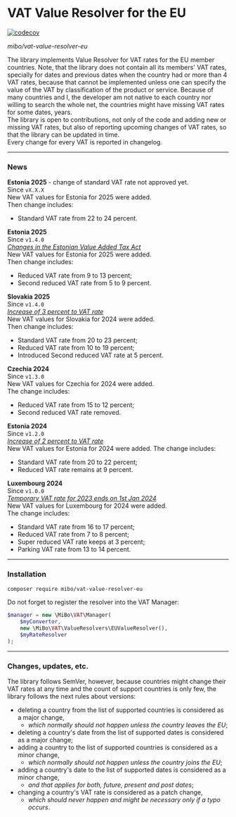 # VAT Value Resolver for the EU  
[![codecov](https://codecov.io/gh/4513/vat-value-resolver-eu/graph/badge.svg?token=X1l8bJImRU)](https://codecov.io/gh/4513/vat-value-resolver-eu)  

*mibo/vat-value-resolver-eu*  

 The library implements Value Resolver for VAT rates for the EU member countries. Note, that the library
does not contain all its members' VAT rates, specially for dates and previous dates when the country had or
more than 4 VAT rates, because that cannot be implemented unless one can specify the value of the VAT
by classification of the product or service. Because of many countries and I, the developer am not native
to each country nor willing to search the whole net, the countries might have missing VAT rates for some
dates, years.  
 The library is open to contributions, not only of the code and adding new or missing VAT rates, but also
of reporting upcoming changes of VAT rates, so that the library can be updated in time.  
 Every change for every VAT is reported in changelog.

---
### News

**Estonia 2025** - change of standard VAT rate not approved yet.  
Since `vX.X.X`  
New VAT values for Estonia for 2025 were added.  
Then change includes:
* Standard VAT rate from 22 to 24 percent.

**Estonia 2025**  
Since `v1.4.0`  
*[Changes in the Estonian Value Added Tax Act](https://www.emta.ee/en/business-client/taxes-and-payment/value-added-tax#from-01012025)*  
New VAT values for Estonia for 2025 were added.  
Then change includes:
* Reduced VAT rate from 9 to 13 percent;
* Second reduced VAT rate from 5 to 9 percent.

**Slovakia 2025**  
Since `v1.4.0`  
*[Increase of 3 percent to VAT rate](https://www.epi.sk/zz/2024-278#cl-VII)*  
New VAT values for Slovakia for 2024 were added.  
Then change includes:  
* Standard VAT rate from 20 to 23 percent;
* Reduced VAT rate from 10 to 19 percent;
* Introduced Second reduced VAT rate at 5 percent.

**Czechia 2024**  
Since `v1.3.0`  
New VAT values for Czechia for 2024 were added.  
The change includes:  
* Reduced VAT rate from 15 to 12 percent;
* Second reduced VAT rate removed.

**Estonia 2024**  
Since `v1.2.0`  
*[Increase of 2 percent to VAT rate](https://www.riigikogu.ee/tegevus/eelnoud/eelnou/d0b2635d-5314-4d28-842b-b961c167350a/kaibemaksuseaduse-ja-maksukorralduse-seaduse-muutmise-seadus)*  
New VAT values for Estonia for 2024 were added.
The change includes:  
* Standard VAT rate from 20 to 22 percent;
* Reduced VAT rate remains at 9 percent.  

**Luxembourg 2024**  
Since `v1.0.0`   
*[Temporary VAT rate for 2023 ends on 1st Jan 2024](https://legilux.public.lu/eli/etat/leg/loi/2022/10/26/a534/jo)*  
New VAT values for Luxembourg for 2024 were added.  
The change includes:  
* Standard VAT rate from 16 to 17 percent;  
* Reduced VAT rate from 7 to 8 percent;
* Super reduced VAT rate keeps at 3 percent;
* Parking VAT rate from 13 to 14 percent.

---
### Installation

```bash
composer require mibo/vat-value-resolver-eu
```

Do not forget to register the resolver into the VAT Manager:
```php
$manager = new \MiBo\VAT\Manager(
    $myConvertor,
    new \MiBo\VAT\ValueResolvers\EUValueResolver(),
    $myRateResolver
);
```

---
### Changes, updates, etc.
 The library follows SemVer, however, because countries might change their VAT rates at any time and the
count of support countries is only few, the library follows the next rules about versions:
* deleting a country from the list of supported countries is considered as a major change,
  * *which normally should not happen unless the country leaves the EU*;
* deleting a country's date from the list of supported dates is considered as a major change;
* adding a country to the list of supported countries is considered as a minor change,
  * *which normally should not happen unless the country joins the EU*;
* adding a country's date to the list of supported dates is considered as a minor change,
  * *and that applies for both, future, present and post dates*;
* changing a country's VAT rate is considered as a patch change,
  * *which should never happen and might be necessary only if a typo occurs*.
